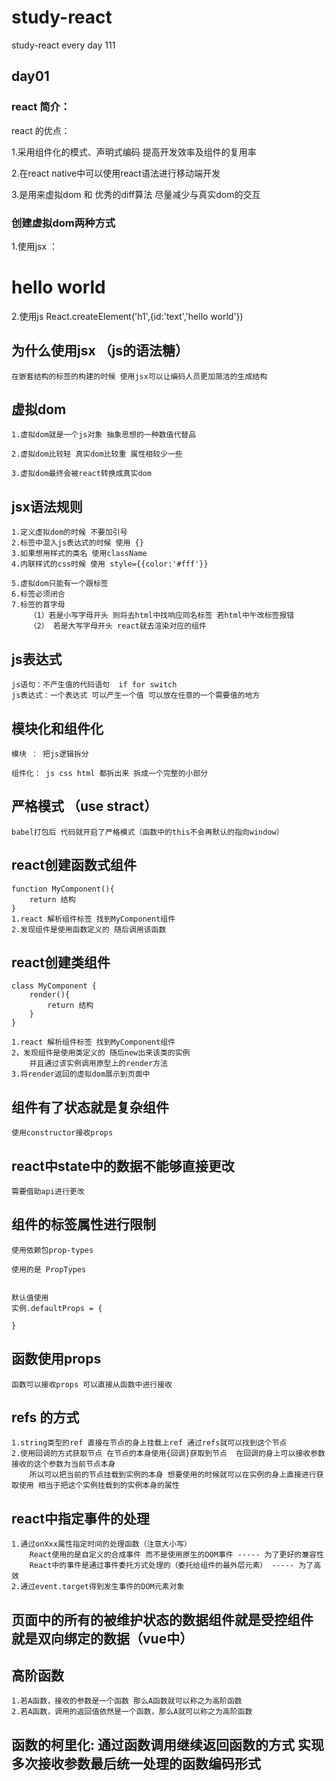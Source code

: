 # study-react
study-react every day
111

## day01 

### react 简介：
react 的优点：

1.采用组件化的模式、声明式编码 提高开发效率及组件的复用率

2.在react native中可以使用react语法进行移动端开发

3.是用来虚拟dom 和 优秀的diff算法 尽量减少与真实dom的交互

### 创建虚拟dom两种方式

1.使用jsx ：
    <h1> hello world</h1>

2.使用js
    React.createElement('h1',{id:'text','hello world'})

## 为什么使用jsx （js的语法糖）

    在嵌套结构的标签的构建的时候 使用jsx可以让编码人员更加简洁的生成结构

## 虚拟dom
    1.虚拟dom就是一个js对象 抽象思想的一种数值代替品

    2.虚拟dom比较轻 真实dom比较重 属性相较少一些

    3.虚拟dom最终会被react转换成真实dom

## jsx语法规则
    1.定义虚拟dom的时候 不要加引号
    2.标签中混入js表达式的时候 使用 {} 
    3.如果想用样式的类名 使用className 
    4.内联样式的css时候 使用 style={{color:'#fff'}}

    5.虚拟dom只能有一个跟标签
    6.标签必须闭合
    7.标签的首字母
        （1）若是小写字母开头 则将去html中找响应同名标签 若html中午改标签报错
        （2） 若是大写字母开头 react就去渲染对应的组件 

## js表达式

    js语句：不产生值的代码语句  if for switch 
    js表达式：一个表达式 可以产生一个值 可以放在任意的一个需要值的地方


## 模块化和组件化

    模块 ： 把js逻辑拆分

    组件化： js css html 都拆出来 拆成一个完整的小部分

## 严格模式 （use stract）
 
    babel打包后 代码就开启了严格模式（函数中的this不会再默认的指向window）

## react创建函数式组件  

    function MyComponent(){
        return 结构
    }
    1.react 解析组件标签 找到MyComponent组件
    2.发现组件是使用函数定义的 随后调用该函数

## react创建类组件
    class MyComponent {
        render(){
            return 结构
        }
    }

    1.react 解析组件标签 找到MyComponent组件
    2，发现组件是使用类定义的 随后new出来该类的实例 
        并且通过该实例调用原型上的render方法
    3.将render返回的虚拟dom展示到页面中

## 组件有了状态就是复杂组件

    使用constructor接收props

## react中state中的数据不能够直接更改

    需要借助api进行更改

## 组件的标签属性进行限制
    使用依赖包prop-types

    使用的是 PropTypes


    默认值使用
    实例.defaultProps = {
        
    }

## 函数使用props 
    函数可以接收props 可以直接从函数中进行接收

## refs 的方式
    1.string类型的ref 直接在节点的身上挂载上ref 通过refs就可以找到这个节点
    2.使用回调的方式获取节点 在节点的本身使用{回调}获取到节点  在回调的身上可以接收参数 接收的这个参数为当前节点本身
        所以可以把当前的节点挂载到实例的本身 想要使用的时候就可以在实例的身上直接进行获取使用 相当于把这个实例挂载到的实例本身的属性

## react中指定事件的处理
    1.通过onXxx属性指定时间的处理函数（注意大小写）
        React使用的是自定义的合成事件 而不是使用原生的DOM事件 ----- 为了更好的兼容性
        React中的事件是通过事件委托方式处理的（委托给组件的最外层元素） ----- 为了高效
    2.通过event.target得到发生事件的DOM元素对象

## 页面中的所有的被维护状态的数据组件就是受控组件 就是双向绑定的数据（vue中）

## 高阶函数
    1.若A函数，接收的参数是一个函数 那么A函数就可以称之为高阶函数
    2.若A函数，调用的返回值依然是一个函数，那么A就可以称之为高阶函数

## 函数的柯里化: 通过函数调用继续返回函数的方式 实现多次接收参数最后统一处理的函数编码形式

